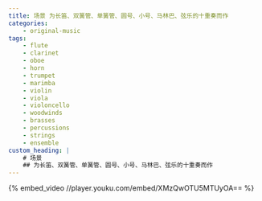 ```yaml
---
title: 场景 为长笛、双簧管、单簧管、圆号、小号、马林巴、弦乐的十重奏而作
categories:
    - original-music
tags:
    - flute
    - clarinet
    - oboe
    - horn
    - trumpet
    - marimba
    - violin
    - viola
    - violoncello
    - woodwinds
    - brasses
    - percussions
    - strings
    - ensemble
custom_heading: |
    # 场景
    ## 为长笛、双簧管、单簧管、圆号、小号、马林巴、弦乐的十重奏而作
---
```

{% embed_video //player.youku.com/embed/XMzQwOTU5MTUyOA== %}
